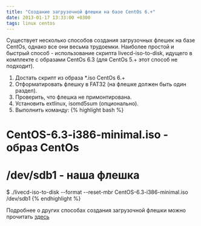 ```yaml
---
title: "Создание загрузочной флешки на базе CentOs 6.+"
date: 2013-01-17 13:33:00 +0300
tags: linux centos
---
```

Существует несколько способов создания загрузочных флешек на базе CentOs, однако все они весьма трудоемки. Наиболее простой и быстрый способ - использование скрипта livecd-iso-to-disk, идущего в комплекте с образами CentOs 6.3 (для CentOs 5.+ этот способ не подходит).
<!--more-->

1. Достать скрипт из образа *.iso CentOs 6.+
2. Отформатировать флешку в FAT32 (на флешке должен быть один раздел).
3. Проверить, что флешка не примонтирована.
4. Установить extlinux, isomd5sum (опционально).
5. Выполнить команду:
{% highlight bash %}
# CentOS-6.3-i386-minimal.iso - образ CentOs
# /dev/sdb1 - наша флешка
$ ./livecd-iso-to-disk --format --reset-mbr CentOS-6.3-i386-minimal.iso /dev/sdb1
{% endhighlight %}

Подробнее о других способах создания загрузочной флешки можно прочитать [здесь](http://wiki.centos.org/HowTos/InstallFromUSBkey)